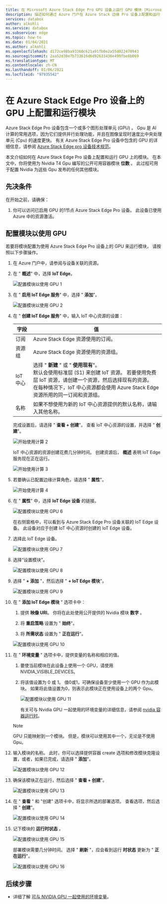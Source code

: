 ```yaml
---
title: 在 Microsoft Azure Stack Edge Pro GPU 设备上运行 GPU 模块 |Microsoft Docs
description: 描述如何通过 Azure 门户在 Azure Stack 边缘 Pro 设备上配置和运行 GPU 上的模块。
services: databox
author: alkohli
ms.service: databox
ms.subservice: edge
ms.topic: how-to
ms.date: 01/04/2021
ms.author: alkohli
ms.openlocfilehash: d172ce98ba93360c621a91fb0e2a55d022470943
ms.sourcegitcommit: 2aa52d30e7b733616d6d92633436e499fbe8b069
ms.translationtype: MT
ms.contentlocale: zh-CN
ms.lasthandoff: 01/06/2021
ms.locfileid: "97935542"
---
```

# <a name="configure-and-run-a-module-on-gpu-on-azure-stack-edge-pro-device"></a>在 Azure Stack Edge Pro 设备上的 GPU 上配置和运行模块

Azure Stack Edge Pro 设备包含一个或多个图形处理单元 (GPU) 。 Gpu 是 AI 计算的常用选项，因为它们提供并行处理功能，并且在图像呈现时速度比中央处理单元 (Cpu) 的速度更快。 有关 Azure Stack Edge Pro 设备中包含的 GPU 的详细信息，请参阅 [Azure Stack Edge pro 设备技术规范](azure-stack-edge-gpu-technical-specifications-compliance.md)。

本文介绍如何在 Azure Stack Edge Pro 设备上配置和运行 GPU 上的模块。 在本文中，你将使用为 Nvidia T4 Gpu 编写的公开可用容器模块 **位数** 。 此过程可用于配置 Nvidia 为这些 Gpu 发布的任何其他模块。


## <a name="prerequisites"></a>先决条件

在开始之前，请确保：

1. 你可以访问已启用 GPU 的1节点 Azure Stack Edge Pro 设备。 此设备已使用 Azure 中的资源激活。  

## <a name="configure-module-to-use-gpu"></a>配置模块以使用 GPU

若要将模块配置为使用 Azure Stack Edge Pro 设备上的 GPU 来运行模块，<!--Can it be simplified? "To configure a module to be run by the GPU on your Azure Stack Edge Pro device,"?--> 请按照以下步骤操作。

1. 在 Azure 门户中，请参阅与设备关联的资源。

2. 在 " **概述**" 中，选择 **IoT Edge**。

    ![配置模块以使用 GPU 1](media/azure-stack-edge-j-series-configure-gpu-modules/configure-compute-1.png)

3. 在 " **启用 IoT Edge 服务**" 中，选择 " **添加**"。

   ![配置模块以使用 GPU 2](media/azure-stack-edge-j-series-configure-gpu-modules/configure-compute-2.png)

4. 在 " **创建 IoT Edge 服务**" 中，输入 IoT 中心资源的设置：

   |字段   |值    |
   |--------|---------|
   |订阅      | Azure Stack Edge 资源使用的订阅。 |
   |资源组    | Azure Stack Edge 资源使用的资源组。 |
   |IoT 中心           | 选择 " **新建** " 或 " **使用现有**"。 <br> 默认会使用标准层 (S1) 来创建 IoT 资源。 若要使用免费层 IoT 资源，请创建一个资源，然后选择现有的资源。 <br> 在每种情况下，IoT 中心资源都会使用 Azure Stack Edge 资源所用的同一订阅和资源组。     |
   |名称              | 如果不想使用为新的 IoT 中心资源提供的默认名称，请输入其他名称。 |

   完成设置后，请选择 " **查看 + 创建**"。 查看 IoT 中心资源的设置，并选择 " **创建**"。

   ![开始使用计算 2](./media/azure-stack-edge-j-series-deploy-configure-compute/configure-compute-3.png)

   IoT 中心资源的资源创建花费几分钟时间。 创建资源后， **概述** 表明 IoT Edge 服务现在正在运行。

   ![开始使用计算 3](./media/azure-stack-edge-j-series-deploy-configure-compute/configure-compute-4.png)

5. 若要确认已配置边缘计算角色，请选择 " **属性**"。

   ![开始使用计算 4](./media/azure-stack-edge-j-series-deploy-configure-compute/configure-compute-5.png)

6. 在 " **属性**" 中，选择 **IoT Edge 设备** 的链接。

   ![配置模块以使用 GPU 6](media/azure-stack-edge-j-series-configure-gpu-modules/configure-gpu-2.png)

   在右侧窗格中，可以看到与 Azure Stack Edge Pro 设备关联的 IoT Edge 设备。 此设备对应于创建 IoT 中心资源时创建的 IoT Edge 设备。
 
7. 选择此 IoT Edge 设备。

   ![配置模块以使用 GPU 7](media/azure-stack-edge-j-series-configure-gpu-modules/configure-gpu-3.png)

8. 选择“设置模块”。

   ![配置模块以使用 GPU 8](media/azure-stack-edge-j-series-configure-gpu-modules/configure-gpu-4.png)

9. 选择 " **+ 添加** "，然后选择 " **+ IoT Edge 模块**"。 

    ![配置模块以使用 GPU 9](media/azure-stack-edge-j-series-configure-gpu-modules/configure-gpu-5.png)

10. 在 " **添加 IoT Edge 模块** " 选项卡中：

    1. 提供 **映像 URI**。 你将在此处使用公开提供的 Nvidia 模块 **数字** 。 
    
    2. 将 **重启策略** 设置为 " **始终**"。
    
    3. 将 **所需状态** 设置为 " **正在运行**"。
    
    ![配置模块以使用 GPU 10](media/azure-stack-edge-j-series-configure-gpu-modules/configure-gpu-6.png)

11. 在 " **环境变量** " 选项卡中，提供变量的名称和相应的值。 

    1. 要使当前模块在此设备上使用一个 GPU，请使用 NVIDIA_VISIBLE_DEVICES。 

    2. 将该值设置为 0 或 1。 值0或1，可确保设备至少使用一个 GPU 作为此模块。 如果将此值设置为0，则表示此模块正在使用设备上的两个 Gpu。

       ![配置模块以使用 GPU 11](media/azure-stack-edge-j-series-configure-gpu-modules/configure-gpu-7.png)

       有关可与 Nvidia GPU 一起使用的环境变量的详细信息，请参阅 [nvidia 容器运行时](https://github.com/NVIDIA/nvidia-container-runtime#environment-variables-oci-spec)。

    > [!NOTE]
    > GPU 只能映射到一个模块。 但是，模块可以使用其中一个，无论是不使用 Gpu。

12. 输入模块的名称。 此时，你可以选择提供容器 create 选项和修改模块克隆设置，或者，如果已完成，请选择 " **添加**"。 

    ![配置模块以使用 GPU 12](media/azure-stack-edge-j-series-configure-gpu-modules/configure-gpu-8.png)

13. 确保该模块正在运行，然后选择 " **查看 + 创建**"。

    ![配置模块以使用 GPU 13](media/azure-stack-edge-j-series-configure-gpu-modules/configure-gpu-9.png)

14. 在 " **查看** " 和 "创建" 选项卡中，将显示所选的部署选项。 查看选项，然后选择 " **创建**"。
    
    ![配置模块以使用 GPU 14](media/azure-stack-edge-j-series-configure-gpu-modules/configure-gpu-10.png)

15. 记下模块的 **运行时状态** 。
    
    ![配置模块以使用 GPU 15](media/azure-stack-edge-j-series-configure-gpu-modules/configure-gpu-11.png)

    部署模块需要几分钟时间。 选择 " **刷新** "，应会看到运行 **时状态** 更新为 " **正在运行**"。

    ![配置模块以使用 GPU 16](media/azure-stack-edge-j-series-configure-gpu-modules/configure-gpu-12.png)


## <a name="next-steps"></a>后续步骤

- 详细了解 [可与 NVIDIA GPU 一起使用的环境变量](https://github.com/NVIDIA/nvidia-container-runtime#environment-variables-oci-spec)。
